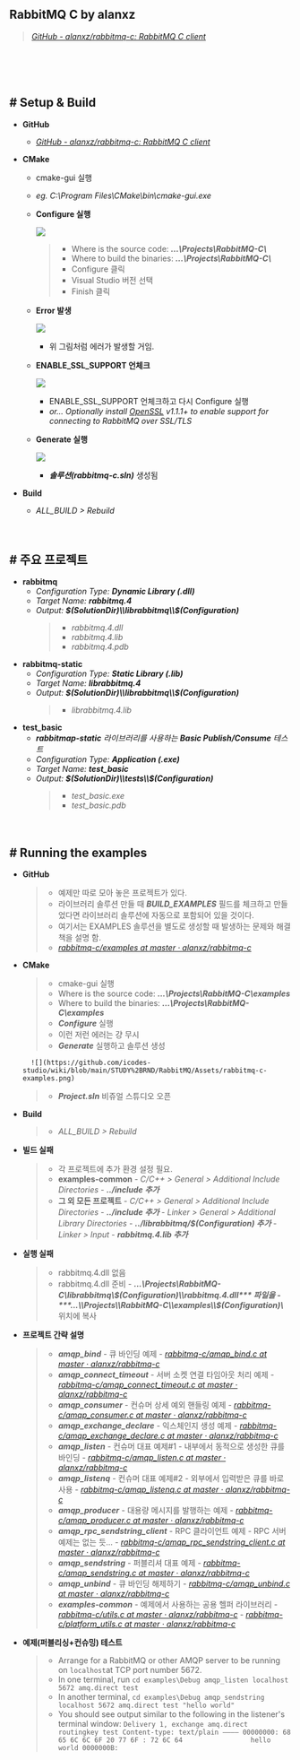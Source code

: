 ## **RabbitMQ C by alanxz**
> [*GitHub - alanxz/rabbitmq-c: RabbitMQ C client*](https://github.com/alanxz/rabbitmq-c)

　

　

## **# Setup & Build**

- **GitHub**
    - [*GitHub - alanxz/rabbitmq-c: RabbitMQ C client*](https://github.com/alanxz/rabbitmq-c)

- **CMake**
    - cmake-gui 실행
    - *eg. C:\\Program Files\\CMake\\bin\\cmake-gui.exe*
    - **Configure 실행**

        ![](https://github.com/icodes-studio/wiki/blob/main/STUDY%2BRND/RabbitMQ/Assets/cmake.png)

        > - Where is the source code: ***...\\Projects\\RabbitMQ-C\\***
        > - Where to build the binaries: ***...\\Projects\\RabbitMQ-C\\***
        > - Configure 클릭
        > - Visual Studio 버전 선택
        > - Finish 클릭

    - **Error 발생**

        ![](https://github.com/icodes-studio/wiki/blob/main/STUDY%2BRND/RabbitMQ/Assets/cmake1.png)
        - 위 그림처럼 에러가 발생할 거임.
    - **ENABLE_SSL_SUPPORT 언체크**

        ![](https://github.com/icodes-studio/wiki/blob/main/STUDY%2BRND/RabbitMQ/Assets/cmake2.png)
        - ENABLE_SSL_SUPPORT 언체크하고 다시 Configure 실행
        - *or... Optionally install* [*OpenSSL*](http://www.openssl.org/) *v1.1.1+ to enable support for connecting to RabbitMQ over SSL/TLS*
    - **Generate 실행**

        ![](https://github.com/icodes-studio/wiki/blob/main/STUDY%2BRND/RabbitMQ/Assets/cmake3.png)
        - ***솔루션(rabbitmq-c.sln)*** 생성됨
- **Build**
  - *ALL_BUILD > Rebuild*


　

## **# 주요 프로젝트**

- **rabbitmq**
    - *Configuration Type:* ***Dynamic Library (.dll)***
    - *Target Name:* ***rabbitmq.4***
    - *Output:* ***$(SolutionDir)\\librabbitmq\\$(Configuration)***
        > - *rabbitmq.4.dll*
        > - *rabbitmq.4.lib*
        > - *rabbitmq.4.pdb*
- **rabbitmq-static**
    - *Configuration Type:* ***Static Library (.lib)***
    - *Target Name:* ***librabbitmq.4***
    - *Output:* ***$(SolutionDir)\\librabbitmq\\$(Configuration)***
        > - *librabbitmq.4.lib*
- **test_basic**
    - ***rabbitmap-static*** *라이브러리를 사용하는 **Basic Publish/Consume** 테스트*
    - *Configuration Type:* ***Application (.exe)***
    - *Target Name:* ***test_basic***
    - *Output:* ***$(SolutionDir)\\tests\\$(Configuration)***
        > - *test_basic.exe*
        > - *test_basic.pdb*


　

## **# Running the examples**

- **GitHub**
    > - 예제만 따로 모아 놓은 프로젝트가 있다.
    > - 라이브러리 솔루션 만들 때 ***BUILD_EXAMPLES*** 필드를 체크하고 만들었다면 라이브러리 솔루션에 자동으로 포함되어 있을 것이다.
    > - 여기서는 EXAMPLES 솔루션을 별도로 생성할 때 발생하는 문제와 해결책을 설명 함.
    > - [*rabbitmq-c/examples at master · alanxz/rabbitmq-c*](https://github.com/alanxz/rabbitmq-c/tree/master/examples)
- **CMake**
    > - cmake-gui 실행
    > - Where is the source code: ***...\\Projects\\RabbitMQ-C\\examples***
    > - Where to build the binaries: ***...\\Projects\\RabbitMQ-C\\examples***
    > - ***Configure*** 실행
    > - 이런 저런 에러는 걍 무시
    > - ***Generate*** 실행하고 솔루션 생성

        ![](https://github.com/icodes-studio/wiki/blob/main/STUDY%2BRND/RabbitMQ/Assets/rabbitmq-c-examples.png)

    > - ***Project.sln*** 비쥬얼 스튜디오 오픈
- **Build**
    > - *ALL_BUILD > Rebuild*
- **빌드 실패**
    > - 각 프로젝트에 추가 환경 설정 필요.
    > - **examples-common**
        - *C/C++ > General > Additional Include Directories*
            - ***../include 추가***
    > - **그 외 모든 프로젝트**
        - *C/C++ > General > Additional Include Directories*
            - ***../include 추가***
        - *Linker > General > Additional Library Directories*
            - ***../librabbitmq/$(Configuration) 추가***
        - *Linker > Input*
            - ***rabbitmq.4.lib 추가***
- **실행 실패**
    > - rabbitmq.4.dll 없음
    > - rabbitmq.4.dll 준비
        - ***...\\Projects\\RabbitMQ-C\\librabbitmq\\$(Configuration)\\rabbitmq.4.dll*** 파일을
        - ***...\\Projects\\RabbitMQ-C\\examples\\$(Configuration)\\*** 위치에 복사
- **프로젝트 간략 설명**
    > - ***amqp_bind***
        - 큐 바인딩 예제
        - [*rabbitmq-c/amqp_bind.c at master · alanxz/rabbitmq-c*](https://github.com/alanxz/rabbitmq-c/blob/master/examples/amqp_bind.c)
    > - ***amqp_connect_timeout***
        - 서버 소켓 연결 타임아웃 처리 예제
        - [*rabbitmq-c/amqp_connect_timeout.c at master · alanxz/rabbitmq-c*](https://github.com/alanxz/rabbitmq-c/blob/master/examples/amqp_connect_timeout.c)
    > - ***amqp_consumer***
        - 컨슈머 상세 예외 핸들링 예제
        - [*rabbitmq-c/amqp_consumer.c at master · alanxz/rabbitmq-c*](https://github.com/alanxz/rabbitmq-c/blob/master/examples/amqp_consumer.c)
    > - ***amqp_exchange_declare***
        - 익스체인지 생성 예제
        - [*rabbitmq-c/amqp_exchange_declare.c at master · alanxz/rabbitmq-c*](https://github.com/alanxz/rabbitmq-c/blob/master/examples/amqp_exchange_declare.c)
    > - ***amqp_listen***
        - 컨슈머 대표 예제#1
        - 내부에서 동적으로 생성한 큐를 바인딩
        - [*rabbitmq-c/amqp_listen.c at master · alanxz/rabbitmq-c*](https://github.com/alanxz/rabbitmq-c/blob/master/examples/amqp_listen.c)
    > - ***amqp_listenq***
        - 컨슈머 대표 예제#2
        - 외부에서 입력받은 큐를 바로 사용
        - [*rabbitmq-c/amqp_listenq.c at master · alanxz/rabbitmq-c*](https://github.com/alanxz/rabbitmq-c/blob/master/examples/amqp_listenq.c)
    > - ***amqp_producer***
        - 대용량 메시지를 발행하는 예제
        - [*rabbitmq-c/amqp_producer.c at master · alanxz/rabbitmq-c*](https://github.com/alanxz/rabbitmq-c/blob/master/examples/amqp_producer.c)
    > - ***amqp_rpc_sendstring_client***
        - RPC 클라이언트 예제
        - RPC 서버 예제는 없는 듯...
        - [*rabbitmq-c/amqp_rpc_sendstring_client.c at master · alanxz/rabbitmq-c*](https://github.com/alanxz/rabbitmq-c/blob/master/examples/amqp_rpc_sendstring_client.c)
    > - ***amqp_sendstring***
        - 퍼블리셔 대표 예제
        - [*rabbitmq-c/amqp_sendstring.c at master · alanxz/rabbitmq-c*](https://github.com/alanxz/rabbitmq-c/blob/master/examples/amqp_sendstring.c)
    > - ***amqp_unbind***
        - 큐 바인딩 해제하기
        - [*rabbitmq-c/amqp_unbind.c at master · alanxz/rabbitmq-c*](https://github.com/alanxz/rabbitmq-c/blob/master/examples/amqp_unbind.c)
    > - ***examples-common***
        - 예제에서 사용하는 공용 헬퍼 라이브러리
        - [*rabbitmq-c/utils.c at master · alanxz/rabbitmq-c*](https://github.com/alanxz/rabbitmq-c/blob/master/examples/utils.c)
        - [*rabbitmq-c/platform_utils.c at master · alanxz/rabbitmq-c*](https://github.com/alanxz/rabbitmq-c/blob/master/examples/win32/platform_utils.c)


- **예제(퍼블리싱+컨슈밍) 테스트**
    > - Arrange for a RabbitMQ or other AMQP server to be running on `localhost`at TCP port number 5672.
    > - In one terminal, run
        ```
        cd examples\Debug
        amqp_listen localhost 5672 amq.direct test
        ```
    > - In another terminal,
        ```
        cd examples\Debug
        amqp_sendstring localhost 5672 amq.direct test "hello world"
        ```
    > - You should see output similar to the following in the listener's
        terminal window:
        ```
        Delivery 1, exchange amq.direct routingkey test
        Content-type: text/plain
        ――――
        00000000: 68 65 6C 6C 6F 20 77 6F : 72 6C 64                 hello world
        0000000B:
        ```
